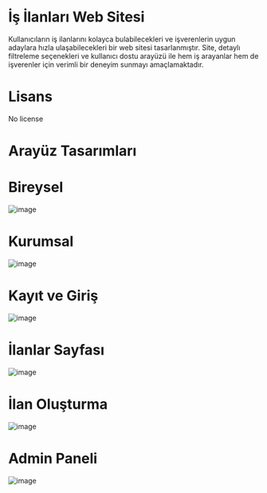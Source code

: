 # İş İlanları Web Sitesi

 Kullanıcıların iş ilanlarını kolayca bulabilecekleri ve işverenlerin uygun adaylara hızla
 ulaşabilecekleri bir web sitesi tasarlanmıştır. Site, detaylı filtreleme seçenekleri ve
 kullanıcı dostu arayüzü ile hem iş arayanlar hem de işverenler için verimli bir deneyim
 sunmayı amaçlamaktadır.

# Lisans
No license

 # Arayüz Tasarımları

# Bireysel
 ![image](https://github.com/user-attachments/assets/ff63e978-3ed3-4b2b-9d0f-889a28951c8c)

# Kurumsal
 ![image](https://github.com/user-attachments/assets/3b0c2543-9158-4e0d-8c4c-49835e6e80cd)

# Kayıt ve Giriş 
![image](https://github.com/user-attachments/assets/137b4c41-75dd-4c78-ae0d-8c224b3d9e25)

# İlanlar Sayfası
![image](https://github.com/user-attachments/assets/0ef5b60d-e1b5-4132-8b70-f5bdb08b54ea)

# İlan Oluşturma
![image](https://github.com/user-attachments/assets/9dacdae6-e15b-46db-96fe-87a5a393e791)

# Admin Paneli
![image](https://github.com/user-attachments/assets/48c5134f-2f5b-4381-9246-040be5c564d6)





 
